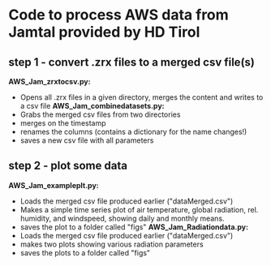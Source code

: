 # Code to process AWS data from Jamtal provided by HD Tirol  

## step 1 -  convert .zrx files to a merged csv file(s)      
**AWS_Jam_zrxtocsv.py:**   
+ Opens all .zrx files in a given directory, merges the content and writes to a csv file
**AWS_Jam_combinedatasets.py:**   
+ Grabs the merged csv files from two directories
+ merges on the timestamp
+ renames the columns (contains a dictionary for the name changes!)
+ saves a new csv file with all parameters  

## step 2 - plot some data
**AWS_Jam_exampleplt.py:**
+ Loads the merged csv file produced earlier ("dataMerged.csv")
+ Makes a simple time series plot of air temperature, global radiation, rel. humidity, and windspeed, showing daily and monthly means. 
+ saves the plot to a folder called "figs"
**AWS_Jam_Radiationdata.py:**
+ Loads the merged csv file produced earlier ("dataMerged.csv")
+ makes two plots showing various radiation parameters
+ saves the plots to a folder called "figs"
